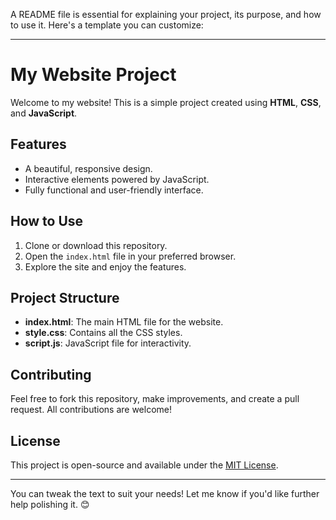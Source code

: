 A README file is essential for explaining your project, its purpose, and how to use it. Here's a template you can customize:

---

# My Website Project

Welcome to my website! This is a simple project created using **HTML**, **CSS**, and **JavaScript**.

## Features
- A beautiful, responsive design.
- Interactive elements powered by JavaScript.
- Fully functional and user-friendly interface.

## How to Use
1. Clone or download this repository.
2. Open the `index.html` file in your preferred browser.
3. Explore the site and enjoy the features.

## Project Structure
- **index.html**: The main HTML file for the website.
- **style.css**: Contains all the CSS styles.
- **script.js**: JavaScript file for interactivity.

## Contributing
Feel free to fork this repository, make improvements, and create a pull request. All contributions are welcome!

## License
This project is open-source and available under the [MIT License](https://opensource.org/licenses/MIT).

---

You can tweak the text to suit your needs! Let me know if you'd like further help polishing it. 😊
